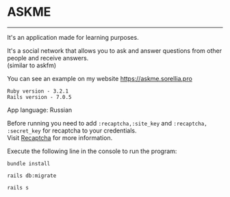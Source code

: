 # ASKME

___

It's an application made for learning purposes. 

It's a social network that allows you to ask and answer questions
from other people and receive answers.  
(similar to askfm)

You can see an example on my website https://askme.sorellia.pro

```
Ruby version - 3.2.1
Rails version - 7.0.5
```

App language: Russian

Before running you need to add `:recaptcha,:site_key` and `:recaptcha, :secret_key` for recaptcha to your credentials.  
Visit [Recaptcha](https://developers.google.com/recaptcha?hl=en "Recaptcha") for more information.  

Execute the following line in the console to run the program:

```
bundle install

rails db:migrate

rails s
```
